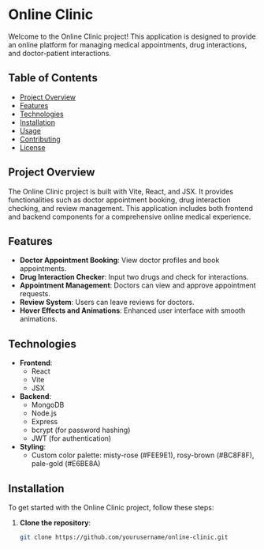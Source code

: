 # Online Clinic

Welcome to the Online Clinic project! This application is designed to provide an online platform for managing medical appointments, drug interactions, and doctor-patient interactions.

## Table of Contents
- [Project Overview](#project-overview)
- [Features](#features)
- [Technologies](#technologies)
- [Installation](#installation)
- [Usage](#usage)
- [Contributing](#contributing)
- [License](#license)

## Project Overview

The Online Clinic project is built with Vite, React, and JSX. It provides functionalities such as doctor appointment booking, drug interaction checking, and review management. This application includes both frontend and backend components for a comprehensive online medical experience.

## Features

- **Doctor Appointment Booking**: View doctor profiles and book appointments.
- **Drug Interaction Checker**: Input two drugs and check for interactions.
- **Appointment Management**: Doctors can view and approve appointment requests.
- **Review System**: Users can leave reviews for doctors.
- **Hover Effects and Animations**: Enhanced user interface with smooth animations.

## Technologies

- **Frontend**:
  - React
  - Vite
  - JSX
- **Backend**:
  - MongoDB
  - Node.js
  - Express
  - bcrypt (for password hashing)
  - JWT (for authentication)
- **Styling**:
  - Custom color palette: misty-rose (#FEE9E1), rosy-brown (#BC8F8F), pale-gold (#E6BE8A)

## Installation

To get started with the Online Clinic project, follow these steps:

1. **Clone the repository**:

   ```bash
   git clone https://github.com/yourusername/online-clinic.git
